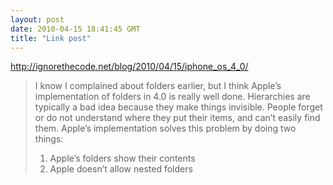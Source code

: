 ```yaml
---
layout: post
date: 2010-04-15 18:41:45 GMT
title: "Link post"
---
```

<http://ignorethecode.net/blog/2010/04/15/iphone_os_4_0/>

> I know I complained about folders earlier, but I think Apple’s implementation of folders in 4.0 is really well done. Hierarchies are typically a bad idea because they make things invisible. People forget or do not understand where they put their items, and can’t easily find them. Apple’s implementation solves this problem by doing two things:
> 
>   1. Apple’s folders show their contents
>   2. Apple doesn’t allow nested folders
